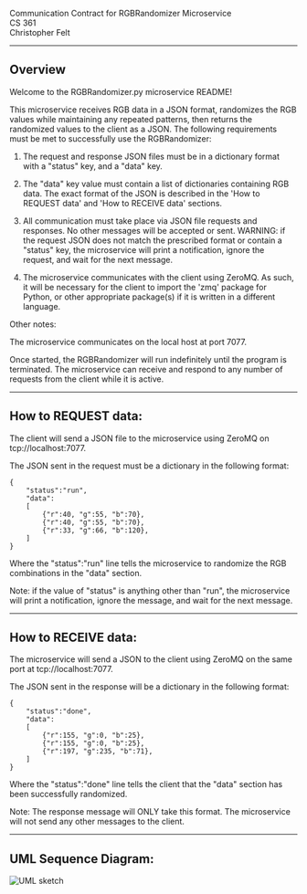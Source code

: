 Communication Contract for RGBRandomizer Microservice  
CS 361  
Christopher Felt  

-----------------------------------------------------
Overview
-----------------------------------------------------

Welcome to the RGBRandomizer.py microservice README!  

This microservice receives RGB data in a JSON format, randomizes the RGB values while maintaining any repeated patterns, then returns the randomized values to the client as a JSON. The following requirements must be met to successfully use the RGBRandomizer:  

1. The request and response JSON files must be in a dictionary format with a "status" key, and a "data" key.


2. The "data" key value must contain a list of dictionaries containing RGB data. 
   The exact format of the JSON is described in the 'How to REQUEST data' and 'How to RECEIVE data' sections.


3. All communication must take place via JSON file requests and responses. No other messages will be accepted or sent. 
   WARNING: if the request JSON does not match the prescribed format or contain a "status" key, the microservice will print a notification, ignore the request, and wait for the next message.


4. The microservice communicates with the client using ZeroMQ. 
   As such, it will be necessary for the client to import the 'zmq' package for Python, or other appropriate package(s) if it is written in a different language.  
   

Other notes:

The microservice communicates on the local host at port 7077.  

Once started, the RGBRandomizer will run indefinitely until the program is terminated. 
The microservice can receive and respond to any number of requests from the client while it is active.

-----------------------------------------------------
How to REQUEST data:
-----------------------------------------------------

The client will send a JSON file to the microservice using ZeroMQ on tcp://localhost:7077.  

The JSON sent in the request must be a dictionary in the following format:
```
{
	"status":"run",
	"data":
	[
		{"r":40, "g":55, "b":70},
		{"r":40, "g":55, "b":70},
		{"r":33, "g":66, "b":120},
	]
}
```
Where the "status":"run" line tells the microservice to randomize the RGB combinations in the "data" section.  

Note: if the value of "status" is anything other than "run", the microservice will print a notification, ignore the message, and wait for the next message.


-----------------------------------------------------
How to RECEIVE data:
-----------------------------------------------------

The microservice will send a JSON to the client using ZeroMQ on the same port at tcp://localhost:7077.  

The JSON sent in the response will be a dictionary in the following format:
```
{
	"status":"done",
	"data":
	[
		{"r":155, "g":0, "b":25},
		{"r":155, "g":0, "b":25},
		{"r":197, "g":235, "b":71},
	]
}
```
Where the "status":"done" line tells the client that the "data" section has been successfully randomized.  

Note: The response message will ONLY take this format. The microservice will not send any other messages to the client.


-----------------------------------------------------
UML Sequence Diagram:
-----------------------------------------------------

![UML sketch](https://user-images.githubusercontent.com/54368648/180090719-173436d9-339d-4f3b-994a-6eab797890fb.png)
